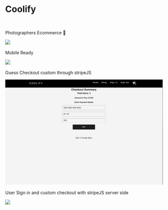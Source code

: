 # Coolify
<div align="center">
  <a>
</div>

<br />

Photographers Ecommerce 📸

![](Mar-04-202105-04-43.gif)

Mobile Ready

![](Mar-04-202104-58-35.gif)

Guess Checkout custom through stripeJS

![](nousersignout.gif)

User Sign in and custom checkout with stripeJS server side

![](23gif)
